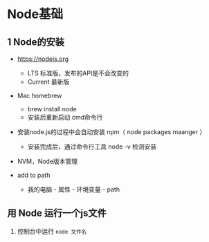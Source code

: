 # Node基础

## 1 Node的安装
* https://nodejs.org
	* LTS 标准版，发布的API是不会改变的
	* Current 最新版

* Mac homebrew
	* brew install node
	* 安装后重新启动 cmd命令行

* 安装node.js的过程中会自动安装 npm（ node packages maanger ）
	* 安装完成后，通过命令行工具 node -v 检测安装

* NVM，Node版本管理
* add to path
	* 我的电脑 - 属性 - 环境变量 - path



## 用 Node 运行一个js文件
1. 控制台中运行 `node 文件名`
